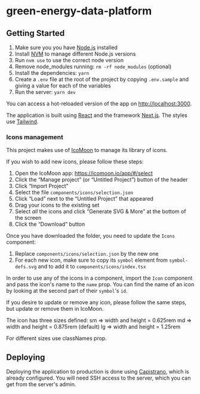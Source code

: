 # green-energy-data-platform

## Getting Started

1. Make sure you you have [Node.js](https://nodejs.org/en/) installed
2. Install [NVM](https://github.com/nvm-sh/nvm) to manage different Node.js versions
3. Run `nvm use` to use the correct node version
4. Remove node_modules running: `rm -rf node_modules` (optional)
5. Install the dependencies: `yarn`
6. Create a `.env` file at the root of the project by copying `.env.sample` and giving a value for each of the variables
7. Run the server: `yarn dev`

You can access a hot-reloaded version of the app on [http://localhost:3000](http://localhost:3000).

The application is built using [React](https://reactjs.org/) and the framework [Next.js](https://nextjs.org/). The styles use [Tailwind](https://tailwindcss.com/).


### Icons management

This project makes use of [IcoMoon](https://icomoon.io/#docs) to manage its library of icons.

If you wish to add new icons, please follow these steps:

1. Open the IcoMoon app: https://icomoon.io/app/#/select
2. Click the “Manage project” (or “Untitled Project”) button of the header
3. Click “Import Project”
4. Select the file `components/icons/selection.json`
5. Click “Load” next to the “Untitled Project” that appeared
6. Drag your icons to the existing set
7. Select _all_ the icons and click “Generate SVG & More” at the bottom of the screen
8. Click the “Download” button

Once you have downloaded the folder, you need to update the `Icons` component:

1. Replace `components/icons/selection.json` by the new one
2. For each new icon, make sure to copy its `symbol` element from `symbol-defs.svg` and to add it to `components/icons/index.tsx`

In order to use any of the icons in a component, import the `Icon` component and pass the icon's name to the `name` prop. You can find the name of an icon by looking at the second part of their `symbol`'s `id`.

If you desire to update or remove any icon, please follow the same steps, but update or remove them in IcoMoon.

The icon has three sizes defined:
	sm => width and height = 0.625rem
	md => width and height = 0.875rem (default)
	lg => width and height = 1.25rem

For different sizes use classNames prop.

## Deploying

Deploying the application to production is done using [Capistrano](https://capistranorb.com/), which is already configured.
You will need SSH access to the server, which you can get from the server's admin.
